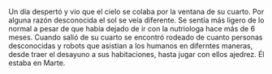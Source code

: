 Un día despertó y vio que el cielo se colaba por la ventana de su cuarto. Por 
alguna razón desconocida el sol se veía diferente. Se sentía más ligero de lo 
normal a pesar de que había dejado de ir con la nutriologa hace más de 6 meses.
Cuando salió de su cuarto se encontró rodeado de cuanto personas desconocidas y
robots que asistian a los humanos en diferntes maneras, desde traer el desayuno 
a sus habitaciones, hasta jugar con ellos ajedrez. Él estaba en Marte.